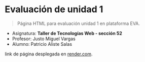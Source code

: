 # Evaluación de unidad 1


> Página HTML para evaluación unidad 1 en plataforma EVA.

- Asignatura: **Taller de Tecnologías Web - sección 52**
- Profesor: Justo Miguel Vargas
- Alumno: Patricio Aliste Salas

link de página desplegada en [render.com](https://foro01-galeria-de-arte.onrender.com/).